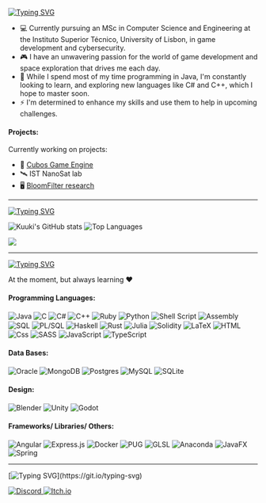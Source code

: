 [![Typing SVG](https://readme-typing-svg.demolab.com?font=Handjet&weight=435&size=35&pause=1000&color=E67493&center=true&vCenter=true&width=435&lines=Hi+and+welcome+to+my+GitHub+page!+%5E%5E)](https://git.io/typing-svg)

- 💻 Currently pursuing an MSc in Computer Science and Engineering at the Instituto Superior Técnico, University of Lisbon, in game development and cybersecurity.
- 🎮 I have an unwavering passion for the world of game development and space exploration that drives me each day. 
- 🌿 While I spend most of my time programming in Java, I'm constantly looking to learn, and exploring new languages ​​like C# and C++, which I hope to master soon.
- ⚡ I'm determined to enhance my skills and use them to help in upcoming challenges.

#### Projects:
Currently working on projects:
- 🧊 [Cubos Game Engine](https://github.com/GameDevTecnico/cubos)
- 🛰️ IST NanoSat lab 
- 🖥️ [BloomFilter research](https://github.com/vvcogo/java-longfastbloomfilter/tree/dev)

<!---------------------------------------------------------------------------------------------------->
---

[![Typing SVG](https://readme-typing-svg.demolab.com?font=Handjet&weight=435&size=30&pause=1000&color=E67493&width=435&lines=Stats)](https://git.io/typing-svg)

<!--<div align="center">-->
   
   ![Kuuki's GitHub stats](https://github-readme-stats.vercel.app/api?username=kuukitenshi&show_icons=true&theme=dracula&card_width=400)  ![Top Languages](https://github-readme-stats.vercel.app/api/top-langs/?username=kuukitenshi&layout=compact&theme=dracula&wheight=center&langs_count=10&card_width=400)
   
   ![](https://komarev.com/ghpvc/?username=kuukitenshi&style=square&color=dd6387)
<!--</div>-->

<!---------------------------------------------------------------------------------------------------->
---

[![Typing SVG](https://readme-typing-svg.demolab.com?font=Handjet&weight=435&size=30&pause=1000&color=E67493&width=435&lines=Technologies)](https://git.io/typing-svg)

At the moment, but always learning ❤️ 

#### Programming Languages:


<div align="">
   <img alt="Java" align= center src="https://img.shields.io/badge/Java-ED8B00?style=for-the-badge&logo=mocha&logoColor=white" />
   <img alt="C" align= center src="https://img.shields.io/badge/C-00599C?style=for-the-badge&logo=c&logoColor=white" />
   <img alt="C#"  align= center src="https://img.shields.io/badge/c%23-%23239120.svg?style=for-the-badge&logo=c-sharp&logoColor=white" />
   <img alt="C++"  align= center src="https://img.shields.io/badge/c++-%2300599C.svg?style=for-the-badge&logo=c%2B%2B&logoColor=white" />
   <img alt="Ruby"  align= center src="https://img.shields.io/badge/Ruby-CC342D?logo=ruby&logoColor=white&style=for-the-badge" />
   <img alt="Python"  align= center src="https://img.shields.io/badge/Python-14354C?style=for-the-badge&logo=python&logoColor=white" />
   <img alt="Shell Script"  align= center src ="https://img.shields.io/badge/shell_script-%23121011.svg?style=for-the-badge&logo=gnu-bash&logoColor=white" />
   <img alt="Assembly"  align= center src="https://img.shields.io/badge/Assembly-3776AB?style=for-the-badge&logo=&logoColor=white" />
   <img alt="SQL"  align= center src="https://img.shields.io/badge/SQL-4EA94B?style=for-the-badge&logo=&logoColor=white" />
   <img alt="PL/SQL"  align= center src="https://img.shields.io/badge/PLSQL-CC342D?style=for-the-badge&logo=oracle&logoColor=black" />
   <img alt="Haskell"  align= center src="https://img.shields.io/badge/Haskell-5e5086?style=for-the-badge&logo=haskell&logoColor=white" />  
   <img alt="Rust"  align= center src="https://img.shields.io/badge/rust-%23000000.svg?style=for-the-badge&logo=rust&logoColor=white" />  
   <img alt="Julia"  align= center src="https://img.shields.io/badge/-Julia-9558B2?style=for-the-badge&logo=julia&logoColor=white" /> 
   <img alt="Solidity"  align= center src=" https://img.shields.io/badge/Solidity-%23363636.svg?style=for-the-badge&logo=solidity&logoColor=white" /> 

  
   <img alt="LaTeX"  align= center src="https://img.shields.io/badge/latex-%23008080.svg?style=for-the-badge&logo=latex&logoColor=white" /> 
   
   <img alt="HTML"  align= center src="https://img.shields.io/badge/HTML-E34F26?logo=html5&logoColor=white&style=for-the-badge" />
   <img alt="Css"  align= center src="https://img.shields.io/badge/CSS-1E8CBE?logo=css3&logoColor=white&style=for-the-badge" />
   <img alt="SASS"  align= center src="https://img.shields.io/badge/SASS-hotpink.svg?style=for-the-badge&logo=SASS&logoColor=white" />
   <img alt="JavaScript"  align= center src="https://img.shields.io/badge/JavaScript-323330?style=for-the-badge&logo=javascript&logoColor=F7DF1E" />
   <img alt="TypeScript"  align= center src="https://img.shields.io/badge/typescript-%23007ACC.svg?style=for-the-badge&logo=typescript&logoColor=white" />
</div>

#### Data Bases:
<div align="">
   <img alt="Oracle"  align= center src="https://img.shields.io/badge/Oracle%20DB-CC342D?style=for-the-badge&logo=Oracle&logoColor=white" />  
   <img alt="MongoDB"  align= center src="https://img.shields.io/badge/MongoDB-%234ea94b.svg?style=for-the-badge&logo=mongodb&logoColor=white" />
   <img alt="Postgres"  align= center src="https://img.shields.io/badge/postgres-%23316192.svg?style=for-the-badge&logo=postgresql&logoColor=white" />
   <img alt="MySQL"  align= center src="https://img.shields.io/badge/mysql-4479A1.svg?style=for-the-badge&logo=mysql&logoColor=white" />
   <img alt="SQLite"  align= center src="https://img.shields.io/badge/sqlite-%2307405e.svg?style=for-the-badge&logo=sqlite&logoColor=white" />
</div>

#### Design:
<div align="">
   <img alt="Blender"  align= center src="https://img.shields.io/badge/blender-%23F5792A.svg?style=for-the-badge&logo=blender&logoColor=white" />
   <img alt="Unity"  align= center src="https://img.shields.io/badge/Unity-100000?style=for-the-badge&logo=unity&logoColor=white" />
   <img alt="Godot"  align= center src="https://img.shields.io/badge/GODOT-%23FFFFFF.svg?style=for-the-badge&logo=godot-engine" />
</div>

#### Frameworks/ Libraries/ Others:
<div align="">
   <img alt="Angular"  align= center src="https://img.shields.io/badge/angular-%23DD0031.svg?style=for-the-badge&logo=angular&logoColor=white" />
   <img alt="Express.js"  align= center src="https://img.shields.io/badge/express.js-%23404d59.svg?style=for-the-badge&logo=express&logoColor=%2361DAFB" />
   <img alt="Docker"  align= center src="https://img.shields.io/badge/docker-%230db7ed.svg?style=for-the-badge&logo=docker&logoColor=white" />
   <img alt="PUG"  align= center src="https://img.shields.io/badge/Pug-FFF?style=for-the-badge&logo=pug&logoColor=A86454" />
   <img alt="GLSL"  align= center src="https://img.shields.io/badge/GLSL-A435F0?style=for-the-badge&logoColor=white" />
   <img alt="Anaconda"  align= center src="https://img.shields.io/badge/Anaconda-%2344A833.svg?style=for-the-badge&logo=anaconda&logoColor=white" />
   <img alt="JavaFX"  align= center src="https://img.shields.io/badge/javafx-%23FF0000.svg?style=for-the-badge&logo=javafx&logoColor=white" />
   <img alt="Spring"  align= center src="https://img.shields.io/badge/Spring-6DB33F?style=for-the-badge&logo=spring&logoColor=white" />
</div>

<!---------------------------------------------------------------------------------------------------->
---

[![Typing SVG](https://readme-typing-svg.demolab.com?font=Handjet&weight=435&size=28&pause=1000&color=2DCCE6&width=435&lines=Send+me+a+message!)](https://git.io/typing-svg)
<!-- ![brand_java_icon_158844](https://user-images.githubusercontent.com/109172968/209063536-4d091f2c-129b-4572-92b9-55783f2d53df.png) -->
<p>
  <a href="https://discord.com/users/588831158645686418">
    <img alt="Discord" src="https://img.shields.io/badge/Discord-7289DA?style=for-the-badge&logo=discord&logoColor=white" />
  </a>
 
  <a href="https://kuukitenshi.itch.io">
    <img alt="Itch.io" src="https://img.shields.io/badge/Itch-%23FF0B34.svg?style=for-the-badge&logo=Itch.io&logoColor=white" />
  </a>
</p>

 
